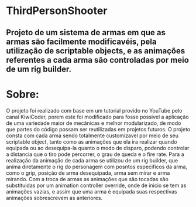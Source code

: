 # ThirdPersonShooter

## Projeto de um sistema de armas em que as armas são facilmente modificavéis, pela utilização de scriptable objects, e as animações referentes a cada arma são controladas por meio de um rig builder.

Sobre:
=========================
O projeto foi realizado com base em um tutorial provido no YouTube pelo canal KiwiCoder, porem este foi modificado para fosse possivel a aplicação de uma variedade maior de mecânicas e melhor modularizado, de modo que partes do código possam ser reutilizadas em projetos futuros.
O projeto consta com cada arma sendo totalmente customizavel por meio de seu scriptable object, tanto como as animações que ela ira realizar quando equipada ou ao desequipa-la quanto o modo de disparo, podendo controlar a distancia que o tiro pode percorrer, o grau de queda e o fire rate.
Para a realização da animação de cada arma se utilizou de um rig builder, que anima diretamente o rig do personagem com posntos especificos da arma, como o grip, posição de arma desequipada, arma sem mirar e arma mirando. Com a troca de armas as animações que são tocadas são substituidas por um animation controller override, onde de inicio se tem as animações vazias, e assim que uma arma é equipada suas respectivas animações sobrescrevem as anteriores.
